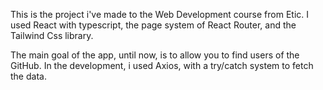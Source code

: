 This is the project i've made to the Web Development course from Etic. I used React with typescript, the page system of React Router, and the Tailwind Css library. 

The main goal of the app, until now, is to allow you to find users of the GitHub. In the development, i used Axios, with a try/catch system to fetch the data.
